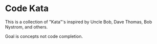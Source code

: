 # Code Kata
This is a collection of "Kata"'s inspired by Uncle Bob, Dave Thomas, Bob Nystrom, and others.

Goal is concepts not code completion.
